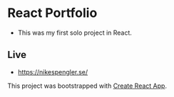 # React Portfolio

- This was my first solo project in React. 

## Live
- https://nikespengler.se/

This project was bootstrapped with [Create React App](https://github.com/facebook/create-react-app).


